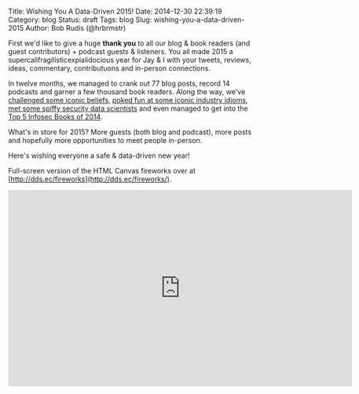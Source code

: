 Title: Wishing You A Data-Driven 2015!
Date: 2014-12-30 22:39:19
Category: blog
Status: draft
Tags: blog
Slug: wishing-you-a-data-driven-2015
Author: Bob Rudis (@hrbrmstr)

First we'd like to give a huge **thank you** to all our blog & book readers (and guest contributors) + podcast guests & listeners. You all made 2015 a supercalifragilisticexpialidocious year for Jay & I with your tweets, reviews, ideas, commentary, contributuons and in-person connections.

In twelve months, we managed to crank out 77 blog posts, record 14 podcasts and garner a few thousand book readers. Along the way, we've [challenged some iconic beliefs](http://datadrivensecurity.info/blog/posts/2014/Dec/ponemon/), [poked fun at some iconic industry idioms](http://datadrivensecurity.info/blog/posts/2014/Oct/roll-your-own-ip-attack-graphs/), [met some spiffy security data scientists](http://datadrivensecurity.info/podcast/) and even managed to get into the [Top 5 Infosec Books of 2014](http://www.rsaconference.com/blogs/the-best-information-security-book-of-2014-and-some-other-excellent-ones).

What's in store for 2015? More guests (both blog and podcast), more posts and hopefully more opportunities to meet people in-person.

Here's wishing everyone a safe & data-driven new year!

Full-screen version of the HTML Canvas fireworks over at [http://dds.ec/fireworks](http://dds.ec/fireworks/).

<iframe style="max-width=100%" src="http://dds.ec/fireworks/index.html" width="700" height="400" scrolling="no" seamless="seamless" frameBorder="0"></iframe>